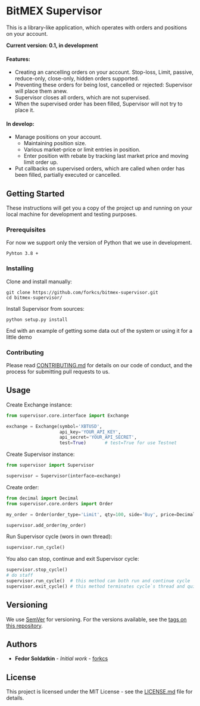 # BitMEX Supervisor

This is a library-like application, which operates with orders and positions on your account.

**Current version: 0.1, in development**
#### Features:
* Creating an cancelling orders on your account. Stop-loss, Limit, passive, reduce-only, close-only, hidden orders supported.
* Preventing these orders for being lost, cancelled or rejected: Supervisor will place them anew.
* Supervisor closes all orders, which are not supervised.
* When the supervised order has been filled, Supervisor will not try to place it. 
#### In develop:
* Manage positions on your account.
    * Maintaining position size.
    * Various market-price or limit entries in position.
    * Enter position with rebate by tracking last market price and moving limit order up.
* Put callbacks on supervised orders, which are called when order has been filled, partially executed or cancelled.

## Getting Started

These instructions will get you a copy of the project up and running on your local machine for development and testing purposes.

### Prerequisites

For now we support only the version of Python that we use in development.

```
Pyhton 3.8 +
```

### Installing

Clone and install manually:

```commandline
git clone https://github.com/forkcs/bitmex-supervisor.git
cd bitmex-supervisor/
```

Install Supervisor from sources:
```commandline
python setup.py install
```

End with an example of getting some data out of the system or using it for a little demo

### Contributing

Please read [CONTRIBUTING.md](CONTRIBUTING.md) for details on our code of conduct, and the process for submitting pull requests to us.

## Usage

Create Exchange instance:

```python
from supervisor.core.interface import Exchange

exchange = Exchange(symbol='XBTUSD',
                    api_key='YOUR_API_KEY',
                    api_secret='YOUR_API_SECRET',
                    test=True)       # test=True for use Testnet
```

Create Supervisor instance:

```python
from supervisor import Supervisor

supervisor = Supervisor(interface=exchange)
```

Create order:

```python
from decimal import Decimal
from supervisor.core.orders import Order

my_order = Order(order_type='Limit', qty=100, side='Buy', price=Decimal(6500), hidden=True, passive=True)

supervisor.add_order(my_order)
```

Run Supervisor cycle (wors in own thread):

```python
supervisor.run_cycle()
```

You also can stop, continue and exit Supervisor cycle:

```python
supervisor.stop_cycle()
# do staff
supervisor.run_cycle()  # this method can both run and continue cycle
supervisor.exit_cycle() # this method terminates cycle`s thread and quit correctly
```

## Versioning

We use [SemVer](http://semver.org/) for versioning. For the versions available, see the [tags on this repository](https://github.com/your/project/tags). 

## Authors

* **Fedor Soldatkin** - *Initial work* - [forkcs](https://github.com/forkcs)


## License

This project is licensed under the MIT License - see the [LICENSE.md](LICENSE) file for details.


